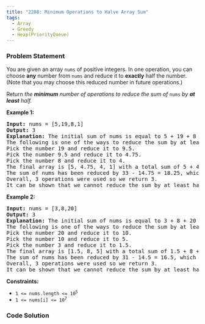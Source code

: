 ```yaml
---
title: "2208: Minimum Operations to Halve Array Sum"
tags:
  - Array
  - Greedy
  - Heap(PriorityQueue)
---
```

### Problem Statement

<p>You are given an array <code>nums</code> of positive integers. In one operation, you can choose <strong>any</strong> number from <code>nums</code> and reduce it to <strong>exactly</strong> half the number. (Note that you may choose this reduced number in future operations.)</p>

<p>Return<em> the <strong>minimum</strong> number of operations to reduce the sum of </em><code>nums</code><em> by <strong>at least</strong> half.</em></p>


<p><strong class="example">Example 1:</strong></p>

<pre>
<strong>Input:</strong> nums = [5,19,8,1]
<strong>Output:</strong> 3
<strong>Explanation:</strong> The initial sum of nums is equal to 5 + 19 + 8 + 1 = 33.
The following is one of the ways to reduce the sum by at least half:
Pick the number 19 and reduce it to 9.5.
Pick the number 9.5 and reduce it to 4.75.
Pick the number 8 and reduce it to 4.
The final array is [5, 4.75, 4, 1] with a total sum of 5 + 4.75 + 4 + 1 = 14.75. 
The sum of nums has been reduced by 33 - 14.75 = 18.25, which is at least half of the initial sum, 18.25 &gt;= 33/2 = 16.5.
Overall, 3 operations were used so we return 3.
It can be shown that we cannot reduce the sum by at least half in less than 3 operations.
</pre>

<p><strong class="example">Example 2:</strong></p>

<pre>
<strong>Input:</strong> nums = [3,8,20]
<strong>Output:</strong> 3
<strong>Explanation:</strong> The initial sum of nums is equal to 3 + 8 + 20 = 31.
The following is one of the ways to reduce the sum by at least half:
Pick the number 20 and reduce it to 10.
Pick the number 10 and reduce it to 5.
Pick the number 3 and reduce it to 1.5.
The final array is [1.5, 8, 5] with a total sum of 1.5 + 8 + 5 = 14.5. 
The sum of nums has been reduced by 31 - 14.5 = 16.5, which is at least half of the initial sum, 16.5 &gt;= 31/2 = 15.5.
Overall, 3 operations were used so we return 3.
It can be shown that we cannot reduce the sum by at least half in less than 3 operations.
</pre>


<p><strong>Constraints:</strong></p>

<ul>
	<li><code>1 &lt;= nums.length &lt;= 10<sup>5</sup></code></li>
	<li><code>1 &lt;= nums[i] &lt;= 10<sup>7</sup></code></li>
</ul>


### Code Solution

```python

```
